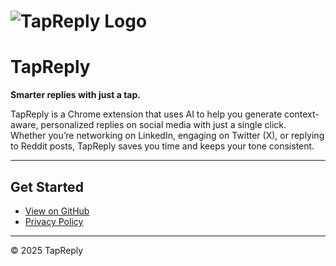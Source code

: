 # ![TapReply Logo](/assets/icon-128.png)

# TapReply  
**Smarter replies with just a tap.**

TapReply is a Chrome extension that uses AI to help you generate context-aware, personalized replies on social media with just a single click.  
Whether you’re networking on LinkedIn, engaging on Twitter (X), or replying to Reddit posts, TapReply saves you time and keeps your tone consistent.

---

## Get Started
- [View on GitHub](https://github.com/your-username/tapreply)
- [Privacy Policy](privacy-policy.md)

---

© 2025 TapReply
